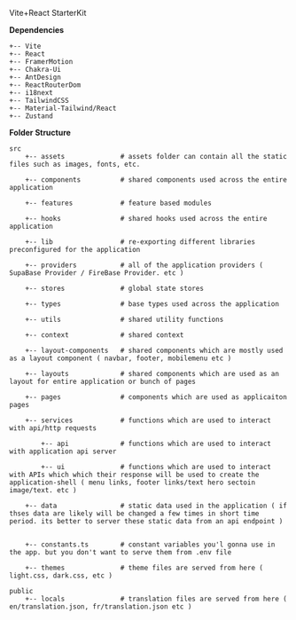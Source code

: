 Vite+React StarterKit

**Dependencies**

    +-- Vite
    +-- React
    +-- FramerMotion
    +-- Chakra-Ui
    +-- AntDesign
    +-- ReactRouterDom
    +-- i18next
    +-- TailwindCSS
    +-- Material-Tailwind/React
    +-- Zustand





**Folder Structure**

    src
        +-- assets              # assets folder can contain all the static files such as images, fonts, etc.

        +-- components          # shared components used across the entire application

        +-- features            # feature based modules

        +-- hooks               # shared hooks used across the entire application

        +-- lib                 # re-exporting different libraries preconfigured for the application

        +-- providers           # all of the application providers ( SupaBase Provider / FireBase Provider. etc )

        +-- stores              # global state stores

        +-- types               # base types used across the application

        +-- utils               # shared utility functions

        +-- context             # shared context

        +-- layout-components   # shared components which are mostly used as a layout component ( navbar, footer, mobilemenu etc )

        +-- layouts             # shared components which are used as an layout for entire application or bunch of pages

        +-- pages               # components which are used as applicaiton pages

        +-- services            # functions which are used to interact with api/http requests

            +-- api             # functions which are used to interact with application api server

            +-- ui              # functions which are used to interact with APIs which which their response will be used to create the application-shell ( menu links, footer links/text hero sectoin image/text. etc )

        +-- data                # static data used in the application ( if thses data are likely will be changed a few times in short time period. its better to server these static data from an api endpoint )


        +-- constants.ts        # constant variables you'l gonna use in the app. but you don't want to serve them from .env file

        +-- themes              # theme files are served from here ( light.css, dark.css, etc )

    public
        +-- locals              # translation files are served from here ( en/translation.json, fr/translation.json etc )